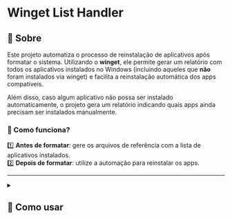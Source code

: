 # Winget List Handler

## 🔎 Sobre

Este projeto automatiza o processo de reinstalação de aplicativos após formatar o sistema. Utilizando o **winget**, ele permite gerar um relatório com todos os aplicativos instalados no Windows (incluindo aqueles que **não** foram instalados via winget) e facilita a reinstalação automática dos apps compatíveis.

Além disso, caso algum aplicativo não possa ser instalado automaticamente, o projeto gera um relatório indicando quais apps ainda precisam ser instalados manualmente.

### 📌 Como funciona?

1️⃣ **Antes de formatar**: gere os arquivos de referência com a lista de aplicativos instalados.  
2️⃣ **Depois de formatar**: utilize a automação para reinstalar os apps.

---

<details><summary><h2>🚀 Como usar</h2></summary>

### ⚙️ Pré-requisitos

- ![Windows](https://img.shields.io/badge/Windows-0078D6?style=for-the-badge&logo=windows&logoColor=white)
- ![NPM](https://img.shields.io/badge/NPM-%23CB3837.svg?style=for-the-badge&logo=npm&logoColor=white)
- ![NodeJS](https://img.shields.io/badge/node.js-6DA55F?style=for-the-badge&logo=node.js&logoColor=white)

---

### 📌 Passo a passo

#### 1️⃣ Gerar os relatórios antes de formatar

Antes de formatar, execute o comando para gerar os arquivos de referência dos aplicativos instalados:

```sh
npm install -y
node index.js --generate-files-only
```

Isso criará dois arquivos no diretório raiz do projeto:

📄 **`apps-com-pacotes.json`** → Contém apenas os aplicativos que podem ser reinstalados automaticamente via winget.

📄 **`apps-prejudicados.json`** → Lista os aplicativos que **não** podem ser reinstalados automaticamente, seja por falta de suporte no winget ou por problemas na saída do comando `winget list`.

Copie a pasta `arquivos_gerados` (ou o projeto inteiro) para um local seguro antes de formatar o sistema.

---

#### 2️⃣ Reinstalar os aplicativos após a formatação

Antes de prosseguir, certifique-se de que o **Node.js** e o **NPM** estão instalados no sistema. Caso ainda não tenha instalado, faça o download e a instalação a partir do site oficial:

🔗 [Node.js Oficial](https://nodejs.org/)

Após formatar o sistema, recupere o diretório `arquivos_gerados` e coloque-o na raiz do projeto. Depois, execute um dos três comandos:

- **Instala os apps um de cada vez**

  Os pacotes serão instalados **um por um** de forma síncrona.

  ```sh
  node index.js --consume-file-only
  ```

- **Instala 5 apps simultâneamente de forma enfileirada**

  Quando uma instalação acaba, inicia outra que está na fila

  ```sh
  node index.js --consume-file-only --async
  ```

- **Permite você definir até quantos apps podem ser instalados simultâneamente**

  ```sh
  node index.js --consume-file-only --async-concurrency=<NÚMERO>
  ```

📌 **Dicas:**

- A instalação síncrona é mais lenta, mas consome menos RAM e CPU e gravação de armazenamento.
- A instalação assíncrona é mais rápida, mas o número de pacotes instalados simultaneamente pode impactar o desempenho geral da máquina, além de poder ser limitado pela velocidade de escrita do armazenamento padrão do sistema.
- O padrão para instalações assíncronas é **5 pacotes simultâneos**.

Esse processo pode demorar, pois depende da velocidade dos servidores dos pacotes e da capacidade do seu hardware.

</details>
